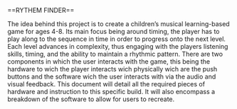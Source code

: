 ==RYTHEM FINDER==

The idea behind this project is to create a children’s musical learning-based game for ages 4-8. Its main focus being around timing, the player has to play along to the sequence in time in order to progress onto the next level. Each level advances in complexity, thus engaging with the players listening skills, timing, and the ability to maintain a rhythmic pattern. There are two components in which the user interacts with the game, this being the hardware to wich the player interacts wich physically wich are the push buttons and the software wich the user interacts with via the audio and visual feedback. This document will detail all the required pieces of hardware and instruction to this specific build. It will also encompass a breakdown of the software to allow for users to recreate. 
